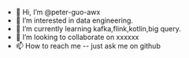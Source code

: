 - 👋 Hi, I’m @peter-guo-awx
- 👀 I’m interested in data engineering.
- 🌱 I’m currently learning kafka,flink,kotlin,big query.
- 💞️ I’m looking to collaborate on xxxxxx
- 📫 How to reach me -- just ask me on github

<!---
peter-guo-awx/peter-guo-awx is a ✨ special ✨ repository because its `README.md` (this file) appears on your GitHub profile.
You can click the Preview link to take a look at your changes.
--->
